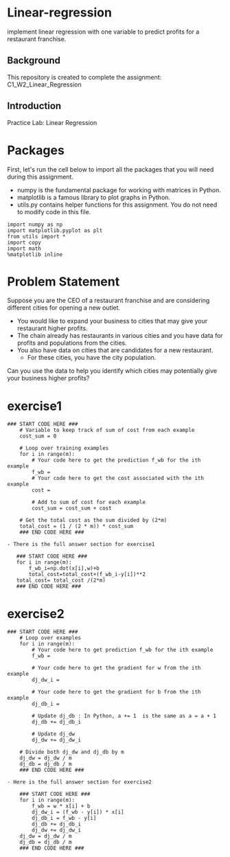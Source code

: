 # Linear-regression
 implement linear regression with one variable to predict profits for a restaurant franchise.
 
 ## Background 
 This repository is created to complete the assignment: C1_W2_Linear_Regression
 
 ## Introduction
 Practice Lab: Linear Regression

# Packages
First, let's run the cell below to import all the packages that you will need during this assignment.

- numpy is the fundamental package for working with matrices in Python.
- matplotlib is a famous library to plot graphs in Python.
- utils.py contains helper functions for this assignment. You do not need to modify code in this file.

```
import numpy as np
import matplotlib.pyplot as plt
from utils import *
import copy
import math
%matplotlib inline
```

# Problem Statement
Suppose you are the CEO of a restaurant franchise and are considering different cities for opening a new outlet.
- You would like to expand your business to cities that may give your restaurant higher profits.
- The chain already has restaurants in various cities and you have data for profits and populations from the cities.
- You also have data on cities that are candidates for a new restaurant.
  - For these cities, you have the city population.
 
Can you use the data to help you identify which cities may potentially give your business higher profits?

# exercise1
```
### START CODE HERE ###  
    # Variable to keep track of sum of cost from each example
    cost_sum = 0

    # Loop over training examples
    for i in range(m):
        # Your code here to get the prediction f_wb for the ith example
        f_wb = 
        # Your code here to get the cost associated with the ith example
        cost = 

        # Add to sum of cost for each example
        cost_sum = cost_sum + cost 

    # Get the total cost as the sum divided by (2*m)
    total_cost = (1 / (2 * m)) * cost_sum
    ### END CODE HERE ### 
 ```
    
    - There is the full answer section for exercise1 
    
 ```
    ### START CODE HERE ### 
    for i in range(m):
        f_wb_i=np.dot(x[i],w)+b
        total_cost=total_cost+(f_wb_i-y[i])**2
    total_cost= total_cost /(2*m)  
    ### END CODE HERE ### 
```
# exercise2
```
### START CODE HERE ### 
    # Loop over examples
    for i in range(m):  
        # Your code here to get prediction f_wb for the ith example
        f_wb = 

        # Your code here to get the gradient for w from the ith example 
        dj_dw_i = 

        # Your code here to get the gradient for b from the ith example 
        dj_db_i = 

        # Update dj_db : In Python, a += 1  is the same as a = a + 1
        dj_db += dj_db_i

        # Update dj_dw
        dj_dw += dj_dw_i

    # Divide both dj_dw and dj_db by m
    dj_dw = dj_dw / m
    dj_db = dj_db / m
    ### END CODE HERE ### 
```

    - Here is the full answer section for exercise2
    
    
```
    ### START CODE HERE ###
    for i in range(m): 
        f_wb = w * x[i] + b
        dj_dw_i = (f_wb - y[i]) * x[i]
        dj_db_i = f_wb - y[i]
        dj_db += dj_db_i
        dj_dw += dj_dw_i
    dj_dw = dj_dw / m
    dj_db = dj_db / m
    ### END CODE HERE ### 
    
````

